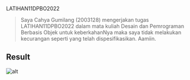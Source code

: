 LATIHAN11DPBO2022

>Saya Cahya Gumilang (2003128) mengerjakan tugas LATIHAN11DPBO2022 dalam mata kuliah Desain dan Pemrograman Berbasis Objek untuk keberkahanNya maka saya tidak melakukan kecurangan seperti yang telah dispesifikasikan. Aamiin.

## Result

![alt](result.gif)